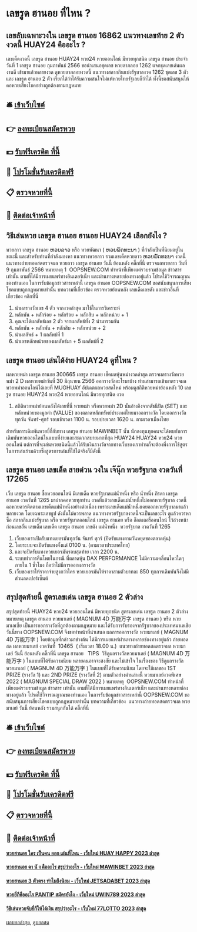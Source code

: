 # เลขรูด ฮานอย ที่ไหน ?
## เลขลับเฉพาะวงใน เลขรูด ฮานอย 16862 แนวทางเลขท้าย 2 ตัวงวดนี้ HUAY24 คืออะไร ?
เลขเด็ดงวดนี้ เลขรูด ฮานอย HUAY24 หวย24 หวยออนไลน์ มีหวยทุกชนิด เลขรูด ฮานอย ประจำวันที่ 1 เลขรูด ฮานอย กุมภาพันธ์ 2566 ขอนำเสนอชุดเลข หวยลาภลอย 1262 แจกชุดเลขเด่นผลงานดี เข้ามาแล้วหลายงวด ดูหวยลาภลอยงวดนี้ แนวทางสลากกินแบ่งรัฐบาลงวด 1262 ชุดเลข 3 ตัว และ เลขรูด ฮานอย 2 ตัว เรียกได้ว่าได้รับความสนใจไม่แพ้หวยไทยรัฐเลยก็ว่าได้ ทั้งนี้ขอสนับสนุนให้คอหวยเสี่ยงโชคอย่างถูกต้องตามกฎหมาย

## 🛎 [เข้าเว็บไซต์](https://bit.ly/3BG5bNw)
## 👉 [ลงทะเบียนสมัครหวย](https://bit.ly/3BG5bNw)
## 💵 [รับฟรีเครดิต ที่นี้](https://bit.ly/3C3mvgS)
## 👑 [โปรโมชั่นรับเครดิตฟรี](https://bit.ly/3C3mvgS)
## 📋 [ตรวจหวยที่นี้](https://bit.ly/3C3mvgS)
## 📱 [ติดต่อเจ้าหน้าที่](https://bit.ly/3C3mvgS)

## วิธีเล่นหวย เลขรูด ฮานอย ฮานอย HUAY24 เลือกยังไง ?
หวยลาว เลขรูด ฮานอย ຫວຍລາວ หรือ หวยพัฒนา ( ຫວຍພັດທະນາ ) ที่กำลังเป็นที่นิยมอยู่ในขณะนี้ และสำหรับท่านที่กำลังมองหา แนวทางหวยลาว รวมเลขเด็ดหวยลาว ຫວຍພັດທະນາ งวดนี้
 แนวทางถ่ายทอดสดตรวจผล หวยลาว เลขรูด ฮานอย วันนี้ ย้อนหลัง คลิ๊กที่นี่ 
ตรวจผลหวยลาว วันที่ 9 กุมภาพันธ์ 2566
หมายเหตุ 1  OOPSNEW.COM ทำหน้าที่เพียงแค่รวบรวมข้อมูล ข่าวสาร เท่านั้น ตามที่ได้มีการเผยแพร่ทางอินเตอร์เน็ท และผ่านทางหลายช่องทางอยู่แล้ว โปรดใช้วิจารณญาณของท่านเอง ในการรับข้อมูลข่าวสารเหล่านี้ เลขรูด ฮานอย OOPSNEW.COM ขอสนับสนุนการเสี่ยงโชคแบบถูกกฎหมายเท่านั้น
บทความที่เกี่ยวข้อง
ตรวจหวยย้อนหลัง เลขเด็ดเลขดัง และข่าวอื่นที่เกี่ยวข้อง คลิกที่นี่
1. นำผลรางวัลเลข 4 ตัว จากงวดล่าสุด มาใช้ในการวิเคราะห์
2. หลักพัน + หลักร้อย + หลักร้อย + หลักสิบ + หลักหน่วย + 1
3. คุณจะได้ผลลัพธ์เลข 2 ตัว จากผลลัพธ์ทั้ง 2 นำมารวมกัน
4. หลักพัน + หลักพัน + หลักสิบ + หลักหน่วย + 2
5. นำผลลัพธ์ + 1 ผลลัพธ์ที่ 1
6. นำเลขหลักหน่วยของผลลัพธ์มา + 5 ผลลัพธ์ที่ 2

## เลขรูด ฮานอย เล่นได้ง่าย HUAY24 ดูที่ไหน ?
ผลหวยพม่า เลขรูด ฮานอย 300665 เลขรูด ฮานอย เช็คผลหุ้นพม่างวดล่าสุด ตรวจผลรางวัลหวยพม่า 2 D ผลหวยพม่าวันที่ 30 มิถุนายน 2566 ออกรางวัลอะไรมาบ้าง ท่านสามารถเข้ามาตรวจผลหวยพม่าออนไลน์ได้เลยที่ MUGHUAY อัปเดตผลหวยสดใหม่ พร้อมดูสถิติหวยพม่าย้อนหลัง 10 เลขรูด ฮานอย HUAY24 หวย24 หวยออนไลน์ มีหวยทุกชนิด งวด
1. สถิติหวยพม่าย้อนหลังได้เลยที่นี่ หวยพม่า หรือหวยพม่า 2D นั้นอ้างอิงจากดัชนีปิด (SET) และหลักหน่วยของมูลค่า (VALUE) ของตลาดหลักทรัพย์ประเทศไทยมาออกรางวัล โดยออกรางวัลทุกวัน จันทร์-ศุกร์ รอบเช้าเวลา 1100 น. รอบบ่ายเวลา 1620 น. ตามเวลาเมืองไทย

สำหรับการเดิมพันหวยยี่กี่กับทาง เลขรูด ฮานอย MAWINBET นั้น นักลงทุนทุกคนจะได้พบกับการเดิมพันหวยออนไลน์ในแบบที่ง่ายและสะดวกสบายมากที่สุด HUAY24 HUAY24 หวย24 หวยออนไลน์ แต่การที่จะเล่นหวยชนิดนี้แล้วได้รับเงินรางวัลจากทางเว็บของเราท่านก็จะต้องพึ่งการใช้สูตรในการเล่นร่วมด้วยซึ่งสูตรการเล่นที่ใช้ได้จริงก็มีดังนี้

## เลขรูด ฮานอย เลขเด็ด สายด่วน วงใน เจ๊นุ๊ก หวยรัฐบาล งวดวันที่ 17265
เว็บ เลขรูด ฮานอย ซื้อหวยออนไลน์ มีเลขเด็ด หวยรัฐบาลแม่น้ำหนึ่ง หรือ น้ำหนึ่ง ภิรดา เลขรูด ฮานอย งวดวันที่ 1265 มาฝากคอหวยทุกท่าน งวดที่แล้วเลขเด็ดแม่น้ำหนึ่งไม่ออกหวยรัฐบาล งวดนี้คอหวยควรติดตามเลขเด็ดแม่น้ำหนึ่งอย่างต่อเนื่อง เพราะเลขเด็ดแม่น้ำหนึ่งเคยออกหวยรัฐบาลมาแล้วหลายงวด โดยเฉพาะเลขธูป ดังนั้นไม่ควรพลาด แนวทางหวยรัฐบาลงวดนี้จะเป็นเลขอะไร ดูแล้วควรหาซื้อ สลากกินแบ่งรัฐบาล หรือ หวยรัฐบาลออนไลน์ เลขรูด ฮานอย หรือ ล็อตเตอรี่ออนไลน์ ไว้ล่วงหน้า ก่อนเลขอั้น เลขเต็ม
เลขเด็ด เลขรูด ฮานอย เลขดัง แม่น้ำหนึ่ง  หวยรัฐบาล งวดวันที่ 1265
1. เว็บของเราเปิดรับแทงเยอรมันทุกวัน จันทร์ ศุกร์ (ปิดรับแทงตามวันหยุดของตลาดหุ้น)
2. โดยระบบจะเปิดรับแทงตั้งแต่ 0100 น. (ตามเวลาประเทศไทย)
3. และจะปิดรับแทงหวยเยอรมันรอบสุดท้าย เวลา 2200 น.
4. ระบบทำการคืนโพยในกรณี ที่ตลาดหุ้น DAX PERFORMANCE ไม่มีความเคลื่อนไหวใดๆ ภายใน 1 ชั่วโมง ถือว่าไม่มีการออกผลรางวัล
5. เว็บของเราให้ราคาจ่ายสูงกว่าใคร หวยเยอรมันให้ราคาสามตัวบาทละ 850 ทุกการเดิมพันจึงไม่มีส่วนลดเปอร์เซ็นต์

## สรุปสุดท้ายนี้ สูตรเลขเด่น เลขรูด ฮานอย 2 ตัวล่าง
สรุปสุดท้ายนี้ HUAY24 หวย24 หวยออนไลน์ มีหวยทุกชนิด สูตรเลขเด่น เลขรูด ฮานอย 2 ตัวล่าง หมายเหตุ เลขรูด ฮานอย หวยมาเลย์ ( MAGNUM 4D 万能万字 เลขรูด ฮานอย ) หรือ หวยมาเลเซีย เป็นการออกรางวัลที่ถูกต้องตามกฎหมาย และได้รับการรับรองจากรัฐบาลของประเทศมาเลเชีย
วันนี้ทาง OOPSNEW.COM จึงขอทำหน้าที่นำเสนอ ผลการออกรางวัล หวยมาเลย์ ( MAGNUM 4D 万能万字 ) โดยข้อมูลที่กล่าวมาข่างต้น ได้มีการเผยแพร่ผ่านทางหลายช่องทางอยู่แล้ว
ถ่ายทอดสด ผลหวยมาเลย์ งวดวันที่  10465  ( เริ่มเวลา 18.00 น.)
 แนวทางถ่ายทอดสดตรวจผล หวยมาเลย์ วันนี้ ย้อนหลัง คลิ๊กที่นี่ เลขรูด ฮานอย  
TIPS  วิธีดูผลรางวัลหวยมาเลย์ ( MAGNUM 4D 万能万字 ) ในแบบที่ได้รับความนิยม
หลายคนอาจจะสงสัย และไม่เข้าใจ ในเรื่องของ วิธีดูผลรางวัล หวยมาเลย์ ( MAGNUM 4D 万能万字 ) ในแบบที่ได้รับความนิยม โดยจะใช้ผลของ 1ST PRIZE (รางวัล 1) และ 2ND PRIZE (รางวัลที่ 2) ตามตัวอย่างด่านล่างนี้
หวยมาเลย์งวดพิเศษ 2022 ( MAGNUM SPECIAL DRAW 2022 )
หมายเหตุ  OOPSNEW.COM ทำหน้าที่เพียงแค่รวบรวมข้อมูล ข่าวสาร เท่านั้น ตามที่ได้มีการเผยแพร่ทางอินเตอร์เน็ท และผ่านทางหลายช่องทางอยู่แล้ว โปรดใช้วิจารณญาณของท่านเอง ในการรับข้อมูลข่าวสารเหล่านี้ OOPSNEW.COM ขอสนับสนุนการเสี่ยงโชคแบบถูกกฎหมายเท่านั้น
บทความที่เกี่ยวข้อง
 แนวทางถ่ายทอดสดตรวจผล หวยมาเลย์ วันนี้ ย้อนหลัง รวมสนุกกันได้ คลิ๊กที่นี่  

## 🛎 [เข้าเว็บไซต์](https://bit.ly/3BG5bNw)
## 👉 [ลงทะเบียนสมัครหวย](https://bit.ly/3BG5bNw)
## 💵 [รับฟรีเครดิต ที่นี้](https://bit.ly/3C3mvgS)
## 👑 [โปรโมชั่นรับเครดิตฟรี](https://bit.ly/3C3mvgS)
## 📋 [ตรวจหวยที่นี้](https://bit.ly/3C3mvgS)
## 📱 [ติดต่อเจ้าหน้าที่](https://bit.ly/3C3mvgS)

#### [หวยฮานอย ใคร เป็นคน ออก เล่นที่ไหน - เว็บใหม่ HUAY HAPPY 2023 ล่าสุด](https://atom.io/themes/หวยฮานอย%20ใคร%20เป็นคน%20ออก%20เล่นที่ไหน%20-%20เว็บใหม่%20huay%20happy%202023%20ล่าสุด)
#### [หวยฮานอย ดา นั ง คืออะไร สรุปว่าอะไร - เว็บใหม่ MAWINBET 2023 ล่าสุด](https://atom.io/themes/หวยฮานอย%20ดา%20นั%20ง%20คืออะไร%20สรุปว่าอะไร%20-%20เว็บใหม่%20mawinbet%202023%20ล่าสุด)
#### [หวยฮานอย 3 ตัวตรง ทำไมถึงนิยม - เว็บใหม่ JETSADABET 2023 ล่าสุด](https://atom.io/themes/หวยฮานอย%203%20ตัวตรง%20ทำไมถึงนิยม%20-%20เว็บใหม่%20jetsadabet%202023%20ล่าสุด)
#### [หวยยี่กีคืออะไร PANTIP สมัครยังไง - เว็บใหม่ UWIN789 2023 ล่าสุด](https://atom.io/themes/หวยยี่กีคืออะไร%20pantip%20สมัครยังไง%20-%20เว็บใหม่%20uwin789%202023%20ล่าสุด)
#### [วิธีเล่นหวยจับยี่กีให้ได้เงิน สรุปว่าอะไร - เว็บใหม่ 77LOTTO 2023 ล่าสุด](https://atom.io/themes/วิธีเล่นหวยจับยี่กีให้ได้เงิน%20สรุปว่าอะไร%20-%20เว็บใหม่%2077lotto%202023%20ล่าสุด)

[ผลบอลล่าสุด](https://siamsport.tv "ผลบอลล่าสุด"), [ดูบอลสด](https://siamsport.tv/ดูบอลสด "ดูบอลสด")